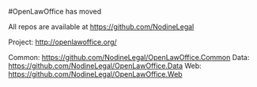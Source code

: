 #OpenLawOffice has moved

All repos are available at https://github.com/NodineLegal

Project: http://openlawoffice.org/

Common: https://github.com/NodineLegal/OpenLawOffice.Common
Data: https://github.com/NodineLegal/OpenLawOffice.Data
Web: https://github.com/NodineLegal/OpenLawOffice.Web
